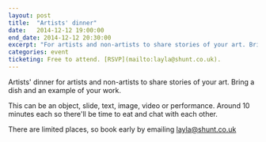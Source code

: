 ```yaml
---
layout: post
title:  "Artists' dinner"
date:   2014-12-12 19:00:00
end_date: 2014-12-12 20:30:00
excerpt: "For artists and non-artists to share stories of your art. Bring a dish and an example of your work."
categories: event
ticketing: Free to attend. [RSVP](mailto:layla@shunt.co.uk).
---
```

Artists' dinner for artists and non-artists to share stories of your art. Bring a dish and an example of your work.

This can be an object, slide, text, image, video or performance. Around 10 minutes each so there'll be time to eat and chat with each other.

There are limited places, so book early by emailing [layla@shunt.co.uk][email-link]

[email-link]:      mailto:layla@shunt.co.uk
